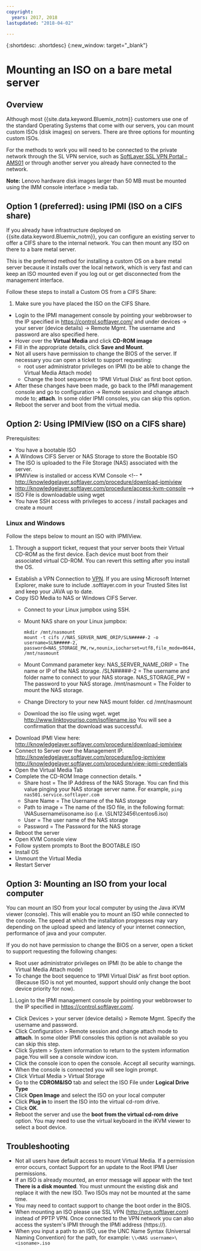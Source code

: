 ```yaml
---
copyright:
  years: 2017, 2018
lastupdated: "2018-04-02"

---
```


{:shortdesc: .shortdesc}
{:new_window: target="_blank"}


# Mounting an ISO on a bare metal server

## Overview

Although most {{site.data.keyword.Bluemix_notm}} customers use one of the standard Operating Systems that come with our servers, you can mount custom ISOs (disk images) on servers. There are three options for mounting custom ISOs.

For the methods to work you will need to be connected to the private network through the SL VPN service, such as [SoftLayer SSL VPN Portal - AMS01](https://vpn.ams01.softlayer.com/prx/000/http/localhost/login) or through another server you already have connected to the network.

**Note:** Lenovo hardware disk images larger than 50 MB must be mounted using the IMM console interface > media tab.

## Option 1 (preferred): using IPMI (ISO on a CIFS share)

If you already have infrastructure deployed on {{site.data.keyword.Bluemix_notm}}, you can configure an existing server to offer a CIFS share to the internal network. You can then mount any ISO on there to a bare metal server.

This is the preferred method for installing a custom OS on a bare metal server because it installs over the local network, which is very fast and can keep an ISO mounted even if you log out or get disconnected from the management interface.

Follow these steps to install a Custom OS from a CIFS Share:

1. Make sure you have placed the ISO on the CIFS Share.
* Login to the IPMI management console by pointing your webbrowser to the IP specified in https://control.softlayer.com/ and under devices -> your server (device details) -> Remote Mgmt. The username and password are also specified here.
* Hover over the **Virtual Media** and click **CD-ROM image**
* Fill in the appropriate details, click **Save and Mount**.
* Not all users have permission to change the BIOS of the server. If necessary you can open a ticket to support requesting:
  * root user administrator privileges on IPMI (to be able to change the Virtual Media Attach mode)
  * Change the boot sequence to ‘IPMI Virtual Disk’ as first boot option.
* After these changes have been made, go back to the IPMI management console and go to configuration -> Remote session and change attach mode to; **attach**. In some older IPMI consoles, you can skip this option.
* Reboot the server and boot from the virtual media.


## Option 2: Using IPMIView (ISO on a CIFS share)

Prerequisites:<br/>
* You have a bootable ISO
* A Windows CIFS Server or NAS Storage to store the Bootable ISO
* The ISO is uploaded to the File Storage (NAS) associated with the server.
* IPMIView is installed or access KVM Console <!--  * http://knowledgelayer.softlayer.com/procedure/download-ipmiview
* http://knowledgelayer.softlayer.com/procedure/access-kvm-console -->
* ISO File is downloadable using wget
* You have SSH access with privileges to access / install packages and create a mount


### Linux and Windows
Follow the steps below to mount an ISO with IPMIView.
1. Through a support ticket, request that your server boots their Virtual CD-ROM as the first device. Each device must boot from their associated virtual CD-ROM. You can revert this setting after you install the OS.
* Establish a VPN Connection to [VPN](http://www.softlayer.com/VPN-Access). If you are using Microsoft Internet Explorer, make sure to include .softlayer.com in your Trusted Sites list and keep your JAVA up to date.
* Copy ISO Media to NAS or Windows CIFS Server.
  * Connect to your Linux jumpbox using SSH.
  * Mount NAS share on your Linux jumpbox:

        mkdir /mnt/nasmount
        mount -t cifs //NAS_SERVER_NAME_ORIP/SLN#####-2 -o username=SLN#####-2,
        password=NAS_STORAGE_PW,rw,nounix,iocharset=utf8,file_mode=0644,dir_mode=0755 /mnt/nasmount
  * Mount Command parameter key:
        NAS_SERVER_NAME_ORIP = The name or IP of the NAS storage.
        /SLN#####-2 = The username and folder name to connect to your NAS storage.
        NAS_STORAGE_PW = The password to your NAS storage.
        /mnt/nasmount = The Folder to mount the NAS storage.
  * Change Directory to your new NAS mount folder.
        cd /mnt/nasmount
  * Download the iso file using wget.
        wget http://www.linktoyouriso.com/isofilename.iso
  You will see a confirmation that the download was successful.
* Download IPMI View here:
      http://knowledgelayer.softlayer.com/procedure/download-ipmiview
* Connect to Server over the Management IP.
      http://knowledgelayer.softlayer.com/procedure/log-ipmiview
      http://knowledgelayer.softlayer.com/procedure/view-ipmi-credentials
* Open the Virtual Media Tab
* Complete the CD-ROM Image connection details.
  *
    * Share host = The IP Address of the NAS Storage. You can find this value pinging your NAS storage server name. For example, ```ping nas501.service.softlayer.com```
    * Share Name = The Username of the NAS storage
    * Path to image = The name of the ISO file, in the following format:
          \NASusername\isoname.iso (i.e. \SLN123456\centos6.iso)
    * User = The user name of the NAS storage
    * Password = The Password for the NAS storage
* Reboot the server
* Open KVM Console view
* Follow system prompts to Boot the BOOTABLE ISO
* Install OS
* Unmount the Virtual Media
* Restart Server

## Option 3: Mounting an ISO from your local computer
<a name="option3"></a>

You can mount an ISO from your local computer by using the Java iKVM viewer (console). This will enable you to mount an ISO while connected to the console. The speed at which the installation progresses may vary depending on the upload speed and latency of your internet connection, performance of java and your computer.

If you do not have permission to change the BIOS on a server, open a ticket to support requesting the following changes:
* Root user administrator privileges on IPMI (to be able to change the Virtual Media Attach mode)
* To change the boot sequence to ‘IPMI Virtual Disk’ as first boot option. (Because ISO is not yet mounted, support should only change the boot device priority for now).


1. Login to the IPMI management console by pointing your webbrowser to the IP specified in https://control.softlayer.com/.
* Click Devices > your server (device details) > Remote Mgmt. Specify the username and password.
* Click Configuration > Remote session and change attach mode to **attach**. In some older IPMI consoles this option is not available so you can skip this step.
* Click System > System information to return to the system information page.You will see a console window icon.
* Click the console icon to open the console. Accept all security warnings.
* When the console is connected you will see login prompt.
* Click Virtual Media > Virtual Storage
* Go to the **CDROM&ISO** tab and select the ISO File under **Logical Drive Type**
* Click **Open Image** and select the ISO on your local computer
* Click **Plug in** to insert the ISO into the virtual cd-rom drive.
* Click **OK**.
* Reboot the server and use the **boot from the virtual cd-rom drive** option. You may need to use the virtual keyboard in the iKVM viewer to select a boot device.

## Troubleshooting

* Not all users have default access to mount Virtual Media. If a permission error occurs, contact Support for an update to the Root IPMI User permissions.
* If an ISO is already mounted, an error message will appear with the text **There is a disk mounted**. You must unmount the existing disk and replace it with the new ISO. Two ISOs may not be mounted at the same time.
* You may need to contact support to change the boot order in the BIOS.
* When mounting an ISO please use SSL VPN (http://vpn.softlayer.com) instead of PPTP VPN.  Once connected to the VPN network you can also access the system's IPMI through the IPMI address (https://<private-ip-IPMI-management>).
* When you input a path to an ISO, use the UNC Name Syntax (Universal Naming Convention) for the path, for example:
  ```\\<NAS username>\<isoname>.iso```
